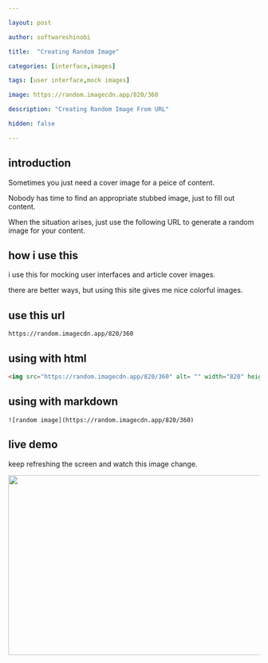 ```yaml
---

layout: post

author: softwareshinobi

title:  "Creating Random Image"

categories: [interface,images]

tags: [user interface,mock images]

image: https://random.imagecdn.app/820/360

description: "Creating Random Image From URL"

hidden: false

---
```


## introduction

Sometimes you just need a cover image for a peice of content.

Nobody has time to find an appropriate stubbed image, just to fill out content.

When the situation arises, just use the following URL to generate a random image for your content.

## how i use this

i use this for mocking user interfaces and article cover images.

there are better ways, but using this site gives me nice colorful images.

## use this url

```
https://random.imagecdn.app/820/360
```

## using with html

```html
<img src="https://random.imagecdn.app/820/360" alt= "" width="820" height="360">
```

## using with markdown

```
![random image](https://random.imagecdn.app/820/360)
```

## live demo

keep refreshing the screen and watch this image change.

<img src="https://random.imagecdn.app/820/360" alt= "" width="820" height="360">
